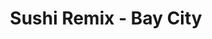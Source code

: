 ---
layout: place
title: "Sushi Remix - Bay City"
permalink: /michigan/bay-city/sushi-remix-bay-city.html
stateAbbr: MI
stateName: Michigan
cityName: Bay City
seo:
  name: "Sushi Remix - Bay City"
  type: Restaurant
  links: http://sushiremix.com/
description: "Sushi Remix - Bay City serves delicious sushi in Bay City, Michigan. Try fresh Japanese dishes for a great dining experience. Available for takeout, delivery, lunch, and dinner."
place_id: ChIJydbdlk7hI4gRyovHWfRHXRk
photos:
  - name: >-
      places/ChIJydbdlk7hI4gRyovHWfRHXRk/photos/AeeoHcI22AzqPi7C17QPS6Ll6ieh4V8Fb9RsaczK-lpwMCWCxxEm2-mv6r_6n_P1AMGNV6JT7O4OyDW7dkt10JjSDlhlU311-yS-LiPC1csNkEtU7I3HD48Ngkj5Z6R5BQ75jG0n6mKo04NEoRueuZSwsrId1iKqdH8qP_IpD99yLbwrtM7xHFwyusGl9uaQe0BdyVItl6NT7KT6IcXxB8F3owIbSfN4t1u4CRWB6gBI8A0ZqOpY3IKnvocBG2um4hrwfPjxiN01nIysYyw1nABhw3K53mffgTcss_5QSGEwjIm2ww
    widthPx: 1086
    heightPx: 724
    authorAttributions:
      - displayName: Sushi Remix - Bay City
        uri: https://maps.google.com/maps/contrib/116480606757327139619
        photoUri: >-
          https://lh3.googleusercontent.com/a-/ALV-UjWzhpUxCSU2g2S_EwOe4gGLOzVgkJ9FCkpFzTIQmukgHD6YRvyc=s100-p-k-no-mo
    flagContentUri: >-
      https://www.google.com/local/imagery/report/?cb_client=maps_api_places.places_api&image_key=!1e10!2sAF1QipOJaRw3ePIGLSvSzGGcaAMUldcxn_EdrryWHI0l&hl=en-US
    googleMapsUri: >-
      https://www.google.com/maps/place//data=!3m4!1e2!3m2!1sAF1QipOJaRw3ePIGLSvSzGGcaAMUldcxn_EdrryWHI0l!2e10!4m2!3m1!1s0x8823e14e96ddd6c9:0x195d47f459c78bca
  - name: >-
      places/ChIJydbdlk7hI4gRyovHWfRHXRk/photos/AeeoHcIJ72KxniT1K1pnpRZMfTIp1V_OlkpTK68qCGpxj1VNSBw3bg4jgTQieHeyeLtwXEaNqD_8Jr_mt5m4ngA6jEaj5AfOC3p4q3rfVtaCpj2BVItoYp7Bo5FtL1_wE-Ky_NrdwxpMqEy48yKnEgac8rapIUgQZZ9AQ9jGEIdnGUX2S_H6YiJLod6xyTxP8SlhAQYI1ZxvCtLhxJfXowS1npeqmsJNhaji3KtwQMcvZFmwCT2-NMxgSOt35h3wRfIhTWY7NSTsfnu4RscXgG9t95uV8-STndOm0FS43Lxdr0hFWg
    widthPx: 886
    heightPx: 886
    authorAttributions:
      - displayName: Sushi Remix - Bay City
        uri: https://maps.google.com/maps/contrib/116480606757327139619
        photoUri: >-
          https://lh3.googleusercontent.com/a-/ALV-UjWzhpUxCSU2g2S_EwOe4gGLOzVgkJ9FCkpFzTIQmukgHD6YRvyc=s100-p-k-no-mo
    flagContentUri: >-
      https://www.google.com/local/imagery/report/?cb_client=maps_api_places.places_api&image_key=!1e10!2sAF1QipPymDfchchOaNhuDpvrBi5Cxg9e0N86IpHXxR5_&hl=en-US
    googleMapsUri: >-
      https://www.google.com/maps/place//data=!3m4!1e2!3m2!1sAF1QipPymDfchchOaNhuDpvrBi5Cxg9e0N86IpHXxR5_!2e10!4m2!3m1!1s0x8823e14e96ddd6c9:0x195d47f459c78bca
  - name: >-
      places/ChIJydbdlk7hI4gRyovHWfRHXRk/photos/AeeoHcLyxKOUDMqOdrMcCuEN1YVcmNd0Edn6G5gPPQKxgr54SGXhgdEwT1gTTQ-Wb-96ha1xfHdH7SuwSbiQgGPzdAL1_egiF7FYDmWbAcoOtEn9w9eTD1V3shOzqViQUbolNYiSE8DgzZpdHm0z2UHHEu_wYJO0a2dgY9i2p-59KT5JpvvBntGex24Du4O4EnuCd2NmQWm6xVBQsxaOGpNNiFY_XQ1jgzUzgu50nJFIx73n8JTjH6_8OmRgPZ3A1SWBNOIAuBeDr4tptOo3KOKS96oW4q8ELSm__KWeC9cnzZSwAw
    widthPx: 1012
    heightPx: 777
    authorAttributions:
      - displayName: Sushi Remix - Bay City
        uri: https://maps.google.com/maps/contrib/116480606757327139619
        photoUri: >-
          https://lh3.googleusercontent.com/a-/ALV-UjWzhpUxCSU2g2S_EwOe4gGLOzVgkJ9FCkpFzTIQmukgHD6YRvyc=s100-p-k-no-mo
    flagContentUri: >-
      https://www.google.com/local/imagery/report/?cb_client=maps_api_places.places_api&image_key=!1e10!2sAF1QipOIjASQkUF8mIGxlM3zPD3ylakPRoTTo-4FrB16&hl=en-US
    googleMapsUri: >-
      https://www.google.com/maps/place//data=!3m4!1e2!3m2!1sAF1QipOIjASQkUF8mIGxlM3zPD3ylakPRoTTo-4FrB16!2e10!4m2!3m1!1s0x8823e14e96ddd6c9:0x195d47f459c78bca
  - name: >-
      places/ChIJydbdlk7hI4gRyovHWfRHXRk/photos/AeeoHcIRBmqqrkeAHronPaiOlOQSVqPTKklGHB4qyZWxbNGrNyyn6SWBSYe3nJwdGCvnpSHJynjgS5YOxxNUhXPxWRBogkx3uxFxl7V4t2oyV5gLMwpnju-Qg29q13zFgJXCv3vZRRl3AfFD99aYIvwxnb_HEgaMmUxcXYiMhhv_BgHapRv6KvaKdwBKZX3sLuC0ChytHTgUr2lrRtz76EmOMlMJ0OkTpK4NbQkaCflv1C4nW6Q6QectKKfF6zz5PQHZyNqEV_OqDqlZyZmLhCHjFlVCwdYIuzB5dC04I3FLFTBaHQ
    widthPx: 1182
    heightPx: 665
    authorAttributions:
      - displayName: Sushi Remix - Bay City
        uri: https://maps.google.com/maps/contrib/116480606757327139619
        photoUri: >-
          https://lh3.googleusercontent.com/a-/ALV-UjWzhpUxCSU2g2S_EwOe4gGLOzVgkJ9FCkpFzTIQmukgHD6YRvyc=s100-p-k-no-mo
    flagContentUri: >-
      https://www.google.com/local/imagery/report/?cb_client=maps_api_places.places_api&image_key=!1e10!2sAF1QipNJBfpudahEr650eeE6IiISKhuQIe8BfjCKFloj&hl=en-US
    googleMapsUri: >-
      https://www.google.com/maps/place//data=!3m4!1e2!3m2!1sAF1QipNJBfpudahEr650eeE6IiISKhuQIe8BfjCKFloj!2e10!4m2!3m1!1s0x8823e14e96ddd6c9:0x195d47f459c78bca
  - name: >-
      places/ChIJydbdlk7hI4gRyovHWfRHXRk/photos/AeeoHcIIKLcEBJCbTYupsor_lBcK80Ozpu8sSMtbI10qKc_ztJLDQZAWpQgfuW9w9oqOoXNOJItVTaWYcqKqxVkftslC2oZ453evhYROT1VVJZcNzTOwwxSwJv-YgR0CwVaDFCJ6jb32t1ZVJ7jtvhMrejWz5VgahJiRii5-bI-FZ8T-593DLd-aTLadKCqe9am99JVBe_rLSs4ZKbnfUbg6Sjl46EzVFgk8CmYGuzPl57WVZXZNlp-S7Jdp7jdQ6xrj7YLR2KEkOJLaPzsee27KT_d0Yee1CjHEDYFAkajDhfXTG5dZck6g7MFbXblP_dcNQgpwUQwEHJQB3n3VqrR9C3PzBuoFPjiSIt5TTXyytRLWWqH3XLVVM83g5mlzfeVfXhTooNoMQXNiUOSBizrM5E5XJw5oYEmfXpKLTxVPPJolElg
    widthPx: 3024
    heightPx: 4032
    authorAttributions:
      - displayName: Exuro82
        uri: https://maps.google.com/maps/contrib/117690372666257051976
        photoUri: >-
          https://lh3.googleusercontent.com/a-/ALV-UjVN2deTT3aax1WOQv3gnOzceyB3JzKlBMfut_1EXJPz2i5_DBR2yg=s100-p-k-no-mo
    flagContentUri: >-
      https://www.google.com/local/imagery/report/?cb_client=maps_api_places.places_api&image_key=!1e10!2sCIHM0ogKEICAgICLu8mYwgE&hl=en-US
    googleMapsUri: >-
      https://www.google.com/maps/place//data=!3m4!1e2!3m2!1sCIHM0ogKEICAgICLu8mYwgE!2e10!4m2!3m1!1s0x8823e14e96ddd6c9:0x195d47f459c78bca
  - name: >-
      places/ChIJydbdlk7hI4gRyovHWfRHXRk/photos/AeeoHcLBvoPYGGssHJpwT69VCCD8CYyhGKmOA8peaEnrUrPEHnd_Ce0y0wHQiQ8yXBPs-8Dn6H0I158UUfdB8Br3zaB5r8u9NaOJKgoIr0NjRVJv7rXjvAVFlou4cXawttABezJ8cMHrAzG3B1sZ9x1oCsqlRyB_wfcfAT-OaYkgEOMREeaaXOfEx5brIVTg6uGd-hImhG3r4CRSZNCymPZcpOmgwWcRIL11b80DjbRrqd-hvGW6ZtpB3C63qkEGh6dM1lu4HMt16qdzmpy97rR0VGAyVF_XuXk7VoHxgtOaXQIjNhNUDWziKrv3n5WEYk3IqtHLNKKKErPvwDT3KCdzcqbvQkjkKueNpyDzqOwy73zVDVKOj799IaFtIEJHcdpHc_qYowqroETG1lqXAwDFJCHO6x8x8FhoQLPSlx2vE-g-Eymq
    widthPx: 4032
    heightPx: 3024
    authorAttributions:
      - displayName: Olia
        uri: https://maps.google.com/maps/contrib/115844894928649419331
        photoUri: >-
          https://lh3.googleusercontent.com/a-/ALV-UjUkBQOVqmSLkEns5WIjlLnw2BFhYR59ywmwWaqvmrGfEw6IckrGvA=s100-p-k-no-mo
    flagContentUri: >-
      https://www.google.com/local/imagery/report/?cb_client=maps_api_places.places_api&image_key=!1e10!2sCIHM0ogKEICAgIDb48Lr7QE&hl=en-US
    googleMapsUri: >-
      https://www.google.com/maps/place//data=!3m4!1e2!3m2!1sCIHM0ogKEICAgIDb48Lr7QE!2e10!4m2!3m1!1s0x8823e14e96ddd6c9:0x195d47f459c78bca
  - name: >-
      places/ChIJydbdlk7hI4gRyovHWfRHXRk/photos/AeeoHcIUAEWXgiBs_FSPjcE6nZwsVA3Qpo-JMpTNVLpf6aKL-q6_L8KvWSP4oQ_1m7IQxu44oI8DzuH2YbPV9juOlCybRWw083unh3YMSXeTta_SMqZjVmynM8tOCdEl_YaLC6K6sdHLuaWuotqrT5G6wslxkG3CItWsQ_3Lcsr5Ppb_MkPDkTbZJzrI-B22NQ4Ogz0La_tT5fr-d0NQW0mEhpzxgej0XjQ_HMY4Q7XmYdY_rjm94NuQWAsxgR9pD3hrvQdlOhY1zW1wVBDOUupgJbYH7u0rFBppy_f4vQfFHvwumR3S0NwyaHvwEahvT5B_KxLCsmgl6NerNQWOO3_FVpj9O6QrKgeeRda4ztzSEkJzN-QVqFdq5UN40mA4RBexrovUdstiXMeJmeMp2J2Xd2j6QytYzZp_h3CykWh-mvTcPQ
    widthPx: 3000
    heightPx: 3000
    authorAttributions:
      - displayName: RayJonesXD
        uri: https://maps.google.com/maps/contrib/105169584842282260480
        photoUri: >-
          https://lh3.googleusercontent.com/a-/ALV-UjUC_FkG8LOMYZstQwAvv6OlfxBXfdWK1OId-p6cD62D8q4cH-YU=s100-p-k-no-mo
    flagContentUri: >-
      https://www.google.com/local/imagery/report/?cb_client=maps_api_places.places_api&image_key=!1e10!2sCIHM0ogKEICAgICWu9_LSQ&hl=en-US
    googleMapsUri: >-
      https://www.google.com/maps/place//data=!3m4!1e2!3m2!1sCIHM0ogKEICAgICWu9_LSQ!2e10!4m2!3m1!1s0x8823e14e96ddd6c9:0x195d47f459c78bca
  - name: >-
      places/ChIJydbdlk7hI4gRyovHWfRHXRk/photos/AeeoHcIE7YfUtq5yThT0ZB2UzKm9SFbN0qOiuyRKmIrfu7CphKo84sBip_4eqz2F_6fv83bxCMRy_H-A60iS2OCnH2EyRSc395gnncKnehbNNayyX_7ATK36N_kslDMq6ko7J8B52grpuSwOWgJbESY0NBOdcOW_SLGuSoNQIqD0mleokR-eb-oFwXUSdRtL5BLoFVUsCHMXcNBdL6ZEsSQV2y_NHmg0uwg_uf5pFgH6MO61Ndrh-SM6XTd_CSI5l3EIfWjrRreQ0IQkUBSl-9K_uUXN6JT9qacE1ZkVYGXFf6bzj_X2s3uo_xqzzVADmqkUqls5XdSz726ulPd_cbU2O5sLBa9zWxyykt_KROu8j_WfP9NJG0ybXWldi5ZY9kZr9mUU6rJEk8O42LJyxV1pcToR23VfXpbZNOHb20G1QhkwMqg
    widthPx: 3024
    heightPx: 3024
    authorAttributions:
      - displayName: Sandra Elliott
        uri: https://maps.google.com/maps/contrib/110461813582657474373
        photoUri: >-
          https://lh3.googleusercontent.com/a/ACg8ocIgUhbQBIXrEU7HcQacvuhgMxsPSRYuwZH1sLGsQhzUsdnfvw=s100-p-k-no-mo
    flagContentUri: >-
      https://www.google.com/local/imagery/report/?cb_client=maps_api_places.places_api&image_key=!1e10!2sCIHM0ogKEICAgIDO4PaHigE&hl=en-US
    googleMapsUri: >-
      https://www.google.com/maps/place//data=!3m4!1e2!3m2!1sCIHM0ogKEICAgIDO4PaHigE!2e10!4m2!3m1!1s0x8823e14e96ddd6c9:0x195d47f459c78bca
  - name: >-
      places/ChIJydbdlk7hI4gRyovHWfRHXRk/photos/AeeoHcIdQ_R7nqGOkIZd4xdTq6b5A4IKYPUsPAVE4J1JJ27QA51jWQLwhqMDsEK6fGUVM3Wvi6MgucMh9KKIyagpy-TMKac_R8cRjZtUpClFq4S1o8JljX4jriVRp1Iub08K6NL_MJ99QLIGm8F3nuGraub2E7UEo3JlkI7w1Q7xZ7bXcgYUrsfb68BP5brdvt7rqLsEf0GdI3Lu9JRZ1WSyjpr0LhSxP8qOAozOfXWzYp-nOHeKaSdnX8iXgc0qr31i-LBB7sKvvPIYo_QYUdxHMud3bcuwZba4TPR1Rbfl7aerjBsG0ucMZAmYN_QnEUBMTdG7oZGezJcZbQDa5GUuUwYMZTZutWjtNqHF7sQLrPzosZWdSU8LLMFUfaS1TE-q4JzvnWVoQKPVMkJbgau6qIkbAUiqprI0DY6yfdRr70s
    widthPx: 3456
    heightPx: 4608
    authorAttributions:
      - displayName: CM1 Productions
        uri: https://maps.google.com/maps/contrib/108238077707184875913
        photoUri: >-
          https://lh3.googleusercontent.com/a-/ALV-UjUN_qSR1-u4al9qJ4m5u99oTpwieOAJtj0mTwKzoKer25tyGB0Q=s100-p-k-no-mo
    flagContentUri: >-
      https://www.google.com/local/imagery/report/?cb_client=maps_api_places.places_api&image_key=!1e10!2sCIHM0ogKEICAgICd0fnxWQ&hl=en-US
    googleMapsUri: >-
      https://www.google.com/maps/place//data=!3m4!1e2!3m2!1sCIHM0ogKEICAgICd0fnxWQ!2e10!4m2!3m1!1s0x8823e14e96ddd6c9:0x195d47f459c78bca
  - name: >-
      places/ChIJydbdlk7hI4gRyovHWfRHXRk/photos/AeeoHcKZ87tYvGdLgrZek7wHQ5vqs-r32lCMfLF1AaBH7NtzmTrSrISINz_LnzoHUG2NYvDeWNQW6Hn4FUNNNphPVNaTNfLfVkHP6CfkMst38ExoimwHkdoxM6V3Z--M6HyvFPva-1zc-O9t5UOBDY30HKhuc13Fc847cgzZwgK_D463SJftzqQCVXsov0-H9ovx1xfMH32SgNl70UFVve3PywOhv8LWmL1aaGH5eMS5LjvrEopq5imUSmJQ2p3rmUPp91rHAWcWr_tXR4Z0vQLRv1FO4akt_3lqZlEeqQ4lQAeiBMpweqiPBTDE-5oMb7wzDxTvlSpofJi5v-ZmdiY140r5aOWv4RB4rCQXNJMx1ROH5iUurQfOphusdswaXxcHx_YikRCNPdLm42Q0T4-ImgUU4hlDKbckrCOlLFQMh-u8sC_E
    widthPx: 4032
    heightPx: 3024
    authorAttributions:
      - displayName: Olia
        uri: https://maps.google.com/maps/contrib/115844894928649419331
        photoUri: >-
          https://lh3.googleusercontent.com/a-/ALV-UjUkBQOVqmSLkEns5WIjlLnw2BFhYR59ywmwWaqvmrGfEw6IckrGvA=s100-p-k-no-mo
    flagContentUri: >-
      https://www.google.com/local/imagery/report/?cb_client=maps_api_places.places_api&image_key=!1e10!2sCIHM0ogKEICAgIDb46LsjwE&hl=en-US
    googleMapsUri: >-
      https://www.google.com/maps/place//data=!3m4!1e2!3m2!1sCIHM0ogKEICAgIDb46LsjwE!2e10!4m2!3m1!1s0x8823e14e96ddd6c9:0x195d47f459c78bca
address: 152 Uptown Dr, Bay City, MI 48708, USA
street: 152 Uptown Dr
city: Bay City
state: MI
zip: '48708'
country: USA
neighborhood: Uptown Bay City
latitude: '43.590346'
longitude: '-83.893248'
accessibility_options:
  wheelchairAccessibleParking: true
  wheelchairAccessibleEntrance: true
  wheelchairAccessibleRestroom: true
  wheelchairAccessibleSeating: true
business_status: OPERATIONAL
name: Sushi Remix - Bay City
google_maps_links:
  directionsUri: >-
    https://www.google.com/maps/dir//''/data=!4m7!4m6!1m1!4e2!1m2!1m1!1s0x8823e14e96ddd6c9:0x195d47f459c78bca!3e0
  placeUri: https://maps.google.com/?cid=1827696138586131402
  writeAReviewUri: >-
    https://www.google.com/maps/place//data=!4m3!3m2!1s0x8823e14e96ddd6c9:0x195d47f459c78bca!12e1
  reviewsUri: >-
    https://www.google.com/maps/place//data=!4m4!3m3!1s0x8823e14e96ddd6c9:0x195d47f459c78bca!9m1!1b1
  photosUri: >-
    https://www.google.com/maps/place//data=!4m3!3m2!1s0x8823e14e96ddd6c9:0x195d47f459c78bca!10e5
primary_type: Sushi Restaurant
opening_hours:
  regular: null
  current: null
secondary_opening_hours:
  regular:
    weekdayDescriptions: null
    type: null
  current:
    weekdayDescriptions: null
    type: null
phone: (989) 778-1621
price_level: PRICE_LEVEL_MODERATE
price_range: $10 &ndash; $20
rating: '4.5'
rating_count: 321
website: http://sushiremix.com/
reviews:
  - name: >-
      places/ChIJydbdlk7hI4gRyovHWfRHXRk/reviews/ChdDSUhNMG9nS0VJQ0FnTUNJXzhxdm5BRRAB
    relativePublishTimeDescription: a week ago
    rating: 4
    text:
      text: >-
        Pretty good portion size for a medium and the ratio of toppings to rice
        was great. Spicy mayo was yummy! Staff were nice. Plenty of parking.
        Adequate vegetarian option of tofu. Would recommend for a quick lunch or
        a smaller dinner.
      languageCode: en
    originalText:
      text: >-
        Pretty good portion size for a medium and the ratio of toppings to rice
        was great. Spicy mayo was yummy! Staff were nice. Plenty of parking.
        Adequate vegetarian option of tofu. Would recommend for a quick lunch or
        a smaller dinner.
      languageCode: en
    authorAttribution:
      displayName: Emma Correia
      uri: https://www.google.com/maps/contrib/114911501806286339397/reviews
      photoUri: >-
        https://lh3.googleusercontent.com/a-/ALV-UjX4doYTyaorNnTLahUMPtmZ8JKyAOrUcHJJHUVmSYWpqYDqZtODqQ=s128-c0x00000000-cc-rp-mo-ba5
    publishTime: '2025-04-05T23:27:44.797614Z'
    flagContentUri: >-
      https://www.google.com/local/review/rap/report?postId=ChdDSUhNMG9nS0VJQ0FnTUNJXzhxdm5BRRAB&d=17924085&t=1
    googleMapsUri: >-
      https://www.google.com/maps/reviews/data=!4m6!14m5!1m4!2m3!1sChdDSUhNMG9nS0VJQ0FnTUNJXzhxdm5BRRAB!2m1!1s0x8823e14e96ddd6c9:0x195d47f459c78bca
  - name: >-
      places/ChIJydbdlk7hI4gRyovHWfRHXRk/reviews/ChZDSUhNMG9nS0VJQ0FnTUNJa1ktOEt3EAE
    relativePublishTimeDescription: a week ago
    rating: 5
    text:
      text: >-
        I’ve been to this place numerous times now and it has yet to disappoint
        me. The bowls are giant and the wraps are convenient for on the go.   I
        absolutely recommend giving this place a shot.
      languageCode: en
    originalText:
      text: >-
        I’ve been to this place numerous times now and it has yet to disappoint
        me. The bowls are giant and the wraps are convenient for on the go.   I
        absolutely recommend giving this place a shot.
      languageCode: en
    authorAttribution:
      displayName: Robert Eppert
      uri: https://www.google.com/maps/contrib/106717379247330816003/reviews
      photoUri: >-
        https://lh3.googleusercontent.com/a/ACg8ocJjpVM9AfmAcQld5Kw6Ww-mMYKc0HYtPcbOnpA62zXOjuYR-w=s128-c0x00000000-cc-rp-mo
    publishTime: '2025-04-02T19:30:19.474375Z'
    flagContentUri: >-
      https://www.google.com/local/review/rap/report?postId=ChZDSUhNMG9nS0VJQ0FnTUNJa1ktOEt3EAE&d=17924085&t=1
    googleMapsUri: >-
      https://www.google.com/maps/reviews/data=!4m6!14m5!1m4!2m3!1sChZDSUhNMG9nS0VJQ0FnTUNJa1ktOEt3EAE!2m1!1s0x8823e14e96ddd6c9:0x195d47f459c78bca
  - name: >-
      places/ChIJydbdlk7hI4gRyovHWfRHXRk/reviews/ChdDSUhNMG9nS0VJQ0FnSUR2MmQzMW1nRRAB
    relativePublishTimeDescription: 3 months ago
    rating: 5
    text:
      text: >-
        I travel a lot, I’ve been all over N.A. I especially enjoy food that is
        “different”.  This place was definitely a surprise to find in this part
        of MI. My only complaint, I wish the sushi burrito was a little bigger.
        I am tempted to go back and grab a second one before they close for the
        day.
      languageCode: en
    originalText:
      text: >-
        I travel a lot, I’ve been all over N.A. I especially enjoy food that is
        “different”.  This place was definitely a surprise to find in this part
        of MI. My only complaint, I wish the sushi burrito was a little bigger.
        I am tempted to go back and grab a second one before they close for the
        day.
      languageCode: en
    authorAttribution:
      displayName: William JR
      uri: https://www.google.com/maps/contrib/104743826155997420492/reviews
      photoUri: >-
        https://lh3.googleusercontent.com/a/ACg8ocLuL-hAM-jxqh6UB5Brvja1fBr5yKoJzRSnJJxhKoLZNH6xJg=s128-c0x00000000-cc-rp-mo-ba3
    publishTime: '2024-12-22T00:32:27.423481Z'
    flagContentUri: >-
      https://www.google.com/local/review/rap/report?postId=ChdDSUhNMG9nS0VJQ0FnSUR2MmQzMW1nRRAB&d=17924085&t=1
    googleMapsUri: >-
      https://www.google.com/maps/reviews/data=!4m6!14m5!1m4!2m3!1sChdDSUhNMG9nS0VJQ0FnSUR2MmQzMW1nRRAB!2m1!1s0x8823e14e96ddd6c9:0x195d47f459c78bca
  - name: >-
      places/ChIJydbdlk7hI4gRyovHWfRHXRk/reviews/ChdDSUhNMG9nS0VJQ0FnSURabXNLZXdBRRAB
    relativePublishTimeDescription: a year ago
    rating: 4
    text:
      text: >-
        Veganarific is a great vegan option! It’s lighter than the regular poke
        bowls I get, since I don’t recall it having rice. Very refreshing lunch
      languageCode: en
    originalText:
      text: >-
        Veganarific is a great vegan option! It’s lighter than the regular poke
        bowls I get, since I don’t recall it having rice. Very refreshing lunch
      languageCode: en
    authorAttribution:
      displayName: Ella Holzhei
      uri: https://www.google.com/maps/contrib/110784474243505098744/reviews
      photoUri: >-
        https://lh3.googleusercontent.com/a-/ALV-UjW98PBUBTw3ELDZjNs2aOmo3HG24RijMnWmYzwKsDaZbPxE4LJY=s128-c0x00000000-cc-rp-mo-ba5
    publishTime: '2023-09-28T23:26:36.035589Z'
    flagContentUri: >-
      https://www.google.com/local/review/rap/report?postId=ChdDSUhNMG9nS0VJQ0FnSURabXNLZXdBRRAB&d=17924085&t=1
    googleMapsUri: >-
      https://www.google.com/maps/reviews/data=!4m6!14m5!1m4!2m3!1sChdDSUhNMG9nS0VJQ0FnSURabXNLZXdBRRAB!2m1!1s0x8823e14e96ddd6c9:0x195d47f459c78bca
  - name: >-
      places/ChIJydbdlk7hI4gRyovHWfRHXRk/reviews/ChdDSUhNMG9nS0VJQ0FnSUNPN0txMDVnRRAB
    relativePublishTimeDescription: 2 years ago
    rating: 3
    text:
      text: >-
        Reviews here are pretty accurate. Despite ordering face to face with the
        server, I still ended up with shrimp and corn in my bowl, neither of
        which I requested. I thought maybe it was just cross contamination from
        sloppy prep but it was a lot. I didn't mind but not good if someone had
        allergy. The portion size was good. Fish freshness average, not the
        freshest but not overwhelming fishy. Restaurant was clean, but employee
        only remembered gloves halfway through serving, not sure what the
        standard protocol is. Either way, if you read other reviews this seems
        typical. I'm not from around here so I can't compare locally but
        otherwise this place is average.
      languageCode: en
    originalText:
      text: >-
        Reviews here are pretty accurate. Despite ordering face to face with the
        server, I still ended up with shrimp and corn in my bowl, neither of
        which I requested. I thought maybe it was just cross contamination from
        sloppy prep but it was a lot. I didn't mind but not good if someone had
        allergy. The portion size was good. Fish freshness average, not the
        freshest but not overwhelming fishy. Restaurant was clean, but employee
        only remembered gloves halfway through serving, not sure what the
        standard protocol is. Either way, if you read other reviews this seems
        typical. I'm not from around here so I can't compare locally but
        otherwise this place is average.
      languageCode: en
    authorAttribution:
      displayName: S L-R
      uri: https://www.google.com/maps/contrib/115280555622617310747/reviews
      photoUri: >-
        https://lh3.googleusercontent.com/a/ACg8ocK-6Jbwug39IaJ9zdSJOEJ_2fBChsEN4KstRImA55uzt5FxXg=s128-c0x00000000-cc-rp-mo-ba5
    publishTime: '2022-06-03T23:11:21.044417Z'
    flagContentUri: >-
      https://www.google.com/local/review/rap/report?postId=ChdDSUhNMG9nS0VJQ0FnSUNPN0txMDVnRRAB&d=17924085&t=1
    googleMapsUri: >-
      https://www.google.com/maps/reviews/data=!4m6!14m5!1m4!2m3!1sChdDSUhNMG9nS0VJQ0FnSUNPN0txMDVnRRAB!2m1!1s0x8823e14e96ddd6c9:0x195d47f459c78bca
parking_options:
  freeParkingLot: true
  valetParking: false
payment_options:
  acceptsCreditCards: true
  acceptsDebitCards: true
  acceptsCashOnly: false
  acceptsNfc: true
allow_dogs: null
curbside_pickup: null
delivery: true
dine_in: true
good_for_children: false
good_for_groups: null
good_for_sports: false
live_music: false
menu_for_children: false
outdoor_seating: false
reservable: false
restroom: true
serves_beer: false
serves_breakfast: false
serves_brunch: false
serves_cocktails: false
serves_coffee: false
serves_dinner: true
serves_dessert: null
serves_lunch: true
serves_vegetarian_food: true
serves_wine: false
takeout: true
summary: null

---